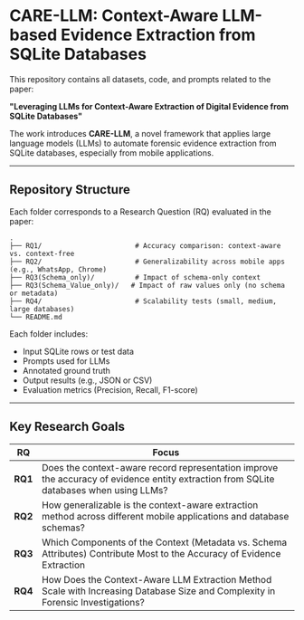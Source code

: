 # CARE-LLM: Context-Aware LLM-based Evidence Extraction from SQLite Databases

This repository contains all datasets, code, and prompts related to the paper:

**"Leveraging LLMs for Context-Aware Extraction of Digital Evidence from SQLite Databases"**

The work introduces **CARE-LLM**, a novel framework that applies large language models (LLMs) to automate forensic evidence extraction from SQLite databases, especially from mobile applications.

---

## Repository Structure

Each folder corresponds to a Research Question (RQ) evaluated in the paper:

```
.
├── RQ1/                       # Accuracy comparison: context-aware vs. context-free
├── RQ2/                       # Generalizability across mobile apps (e.g., WhatsApp, Chrome)
├── RQ3(Schema_only)/          # Impact of schema-only context
├── RQ3(Schema_Value_only)/   # Impact of raw values only (no schema or metadata)
├── RQ4/                       # Scalability tests (small, medium, large databases)
└── README.md
```

Each folder includes:

* Input SQLite rows or test data
* Prompts used for LLMs
* Annotated ground truth
* Output results (e.g., JSON or CSV)
* Evaluation metrics (Precision, Recall, F1-score)

---

## Key Research Goals

| RQ      | Focus                                                                                                                                  |
| ------- | -------------------------------------------------------------------------------------------------------------------------------------- |
| **RQ1** | Does the context-aware record representation improve the accuracy of evidence entity extraction from SQLite databases when using LLMs? |
| **RQ2** | How generalizable is the context-aware extraction method across different mobile applications and database schemas?                    |
| **RQ3** | Which Components of the Context (Metadata vs. Schema Attributes) Contribute Most to the Accuracy of Evidence Extraction                |
| **RQ4** | How Does the Context-Aware LLM Extraction Method Scale with Increasing Database Size and Complexity in Forensic Investigations?        |
